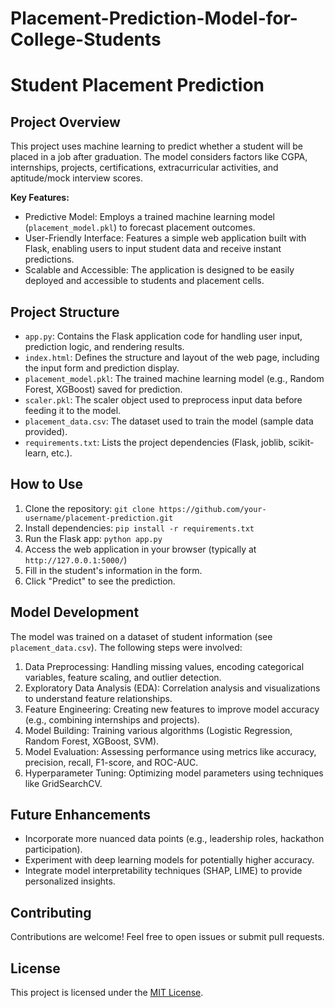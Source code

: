 # Placement-Prediction-Model-for-College-Students

# Student Placement Prediction

## Project Overview

This project uses machine learning to predict whether a student will be placed in a job after graduation. The model considers factors like CGPA, internships, projects, certifications, extracurricular activities, and aptitude/mock interview scores.

**Key Features:**

*   Predictive Model: Employs a trained machine learning model (`placement_model.pkl`) to forecast placement outcomes.
*   User-Friendly Interface: Features a simple web application built with Flask, enabling users to input student data and receive instant predictions.
*   Scalable and Accessible: The application is designed to be easily deployed and accessible to students and placement cells.

## Project Structure

*   `app.py`: Contains the Flask application code for handling user input, prediction logic, and rendering results.
*   `index.html`: Defines the structure and layout of the web page, including the input form and prediction display.
*   `placement_model.pkl`: The trained machine learning model (e.g., Random Forest, XGBoost) saved for prediction.
*   `scaler.pkl`: The scaler object used to preprocess input data before feeding it to the model.
*   `placement_data.csv`: The dataset used to train the model (sample data provided).
*   `requirements.txt`: Lists the project dependencies (Flask, joblib, scikit-learn, etc.).

## How to Use

1.  Clone the repository: `git clone https://github.com/your-username/placement-prediction.git`
2.  Install dependencies: `pip install -r requirements.txt`
3.  Run the Flask app: `python app.py`
4.  Access the web application in your browser (typically at `http://127.0.0.1:5000/`)
5.  Fill in the student's information in the form.
6.  Click "Predict" to see the prediction.

## Model Development

The model was trained on a dataset of student information (see `placement_data.csv`). The following steps were involved:

1.  Data Preprocessing: Handling missing values, encoding categorical variables, feature scaling, and outlier detection.
2.  Exploratory Data Analysis (EDA): Correlation analysis and visualizations to understand feature relationships.
3.  Feature Engineering: Creating new features to improve model accuracy (e.g., combining internships and projects).
4.  Model Building: Training various algorithms (Logistic Regression, Random Forest, XGBoost, SVM).
5.  Model Evaluation: Assessing performance using metrics like accuracy, precision, recall, F1-score, and ROC-AUC.
6.  Hyperparameter Tuning: Optimizing model parameters using techniques like GridSearchCV.

## Future Enhancements

*   Incorporate more nuanced data points (e.g., leadership roles, hackathon participation).
*   Experiment with deep learning models for potentially higher accuracy.
*   Integrate model interpretability techniques (SHAP, LIME) to provide personalized insights.

## Contributing

Contributions are welcome! Feel free to open issues or submit pull requests.

## License

This project is licensed under the [MIT License](LICENSE).
